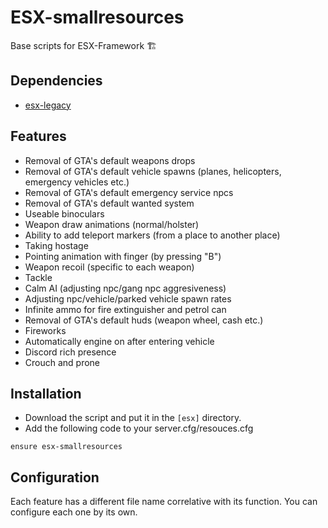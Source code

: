 # ESX-smallresources

Base scripts for ESX-Framework :building_construction:

## Dependencies

- [esx-legacy](https://docs.esx-framework.org/)

## Features
* Removal of GTA's default weapons drops
* Removal of GTA's default vehicle spawns (planes, helicopters, emergency vehicles etc.)
* Removal of GTA's default emergency service npcs
* Removal of GTA's default wanted system
* Useable binoculars
* Weapon draw animations (normal/holster)
* Ability to add teleport markers (from a place to another place)
* Taking hostage
* Pointing animation with finger (by pressing "B")
* Weapon recoil (specific to each weapon)
* Tackle
* Calm AI (adjusting npc/gang npc aggresiveness)
* Adjusting npc/vehicle/parked vehicle spawn rates
* Infinite ammo for fire extinguisher and petrol can
* Removal of GTA's default huds (weapon wheel, cash etc.)
* Fireworks
* Automatically engine on after entering vehicle
* Discord rich presence
* Crouch and prone

## Installation

- Download the script and put it in the `[esx]` directory.
- Add the following code to your server.cfg/resouces.cfg

```
ensure esx-smallresources
```

## Configuration

Each feature has a different file name correlative with its function. You can configure each one by its own.
